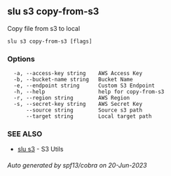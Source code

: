 ## slu s3 copy-from-s3

Copy file from s3 to local

```
slu s3 copy-from-s3 [flags]
```

### Options

```
  -a, --access-key string    AWS Access Key
  -b, --bucket-name string   Bucket Name
  -e, --endpoint string      Custom S3 Endpoint
  -h, --help                 help for copy-from-s3
  -r, --region string        AWS Region
  -s, --secret-key string    AWS Secret Key
      --source string        Source s3 path
      --target string        Local target path
```

### SEE ALSO

* [slu s3](slu_s3.md)	 - S3 Utils

###### Auto generated by spf13/cobra on 20-Jun-2023
